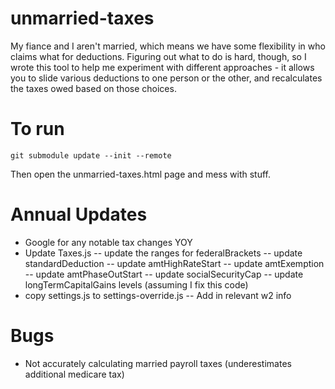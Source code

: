 unmarried-taxes
===============

My fiance and I aren't married, which means we have some flexibility in who claims what for deductions.  Figuring out what to do is hard, though, so I wrote this tool to help me experiment with different approaches - it allows you to slide various deductions to one person or the other, and recalculates the taxes owed based on those choices.

To run
======

```
git submodule update --init --remote
```

Then open the unmarried-taxes.html page and mess with stuff.

Annual Updates
==============

- Google for any notable tax changes YOY
- Update Taxes.js
-- update the ranges for federalBrackets
-- update standardDeduction
-- update amtHighRateStart
-- update amtExemption
-- update amtPhaseOutStart
-- update socialSecurityCap
-- update longTermCapitalGains levels (assuming I fix this code)
- copy settings.js to settings-override.js
-- Add in relevant w2 info

Bugs
====

- Not accurately calculating married payroll taxes (underestimates additional medicare tax)